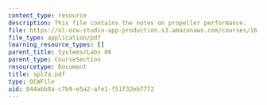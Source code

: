 ```yaml
---
content_type: resource
description: This file contains the notes on propeller performance.
file: https://ol-ocw-studio-app-production.s3.amazonaws.com/courses/16-01-unified-engineering-i-ii-iii-iv-fall-2005-spring-2006/844abb8ac7b9e5a2afe1f51f32eb7772_spl7a.pdf
file_type: application/pdf
learning_resource_types: []
parent_title: Systems/Labs 06
parent_type: CourseSection
resourcetype: Document
title: spl7a.pdf
type: OCWFile
uid: 844abb8a-c7b9-e5a2-afe1-f51f32eb7772
---
```

